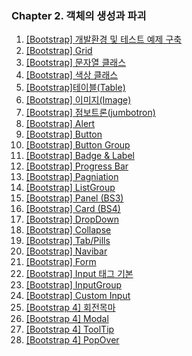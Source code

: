 ### Chapter 2. 객체의 생성과 파괴

1. [\[Bootstrap\] 개발환경 및 테스트 예제 구축](https://yonghwankim-dev.tistory.com/386)
2. [\[Bootstrap\] Grid](https://yonghwankim-dev.tistory.com/387)
3. [\[Bootstrap\] 문자열 클래스](https://yonghwankim-dev.tistory.com/388)
4. [\[Bootstrap\] 색상 클래스](https://yonghwankim-dev.tistory.com/389)
5. [\[Bootstrap\]테이블(Table)](https://yonghwankim-dev.tistory.com/390)
6. [\[Bootstrap\] 이미지(Image)](https://yonghwankim-dev.tistory.com/391)
7. [\[Bootstrap\] 점보트론(jumbotron)](https://yonghwankim-dev.tistory.com/392)
8. [\[Bootstrap\] Alert](https://yonghwankim-dev.tistory.com/393)
9. [\[Bootstrap\] Button](https://yonghwankim-dev.tistory.com/394)
10. [\[Bootstrap\] Button Group](https://yonghwankim-dev.tistory.com/395)
11. [\[Bootstrap\] Badge & Label](https://yonghwankim-dev.tistory.com/396)
12. [\[Bootstrap\] Progress Bar](https://yonghwankim-dev.tistory.com/397)
13. [\[Bootstrap\] Pagniation](https://yonghwankim-dev.tistory.com/398)
14. [\[Bootstrap\] ListGroup](https://yonghwankim-dev.tistory.com/399)
15. [\[Bootstrap\] Panel (BS3)](https://yonghwankim-dev.tistory.com/400)
16. [\[Bootstrap\] Card (BS4)](https://yonghwankim-dev.tistory.com/401)
17. [\[Bootstrap\] DropDown](https://yonghwankim-dev.tistory.com/402)
18. [\[Bootstrap\] Collapse](https://yonghwankim-dev.tistory.com/403)
19. [\[Bootstrap\] Tab/Pills](https://yonghwankim-dev.tistory.com/404)
20. [\[Bootstrap\] Navibar](https://yonghwankim-dev.tistory.com/405)
21. [\[Bootstrap\] Form](https://yonghwankim-dev.tistory.com/406)
22. [\[Bootstrap\] Input 태그 기본](https://yonghwankim-dev.tistory.com/407)
23. [\[Bootstrap\] InputGroup](https://yonghwankim-dev.tistory.com/408)
24. [\[Bootstrap\] Custom Input](https://yonghwankim-dev.tistory.com/409)
25. [\[Bootstrap 4\] 회전목마](https://yonghwankim-dev.tistory.com/410)
26. [\[Bootstrap 4\] Modal](https://yonghwankim-dev.tistory.com/411)
27. [\[Bootstrap 4\] ToolTip](https://yonghwankim-dev.tistory.com/412)
28. [\[Bootstrap 4\] PopOver](https://yonghwankim-dev.tistory.com/413)




















